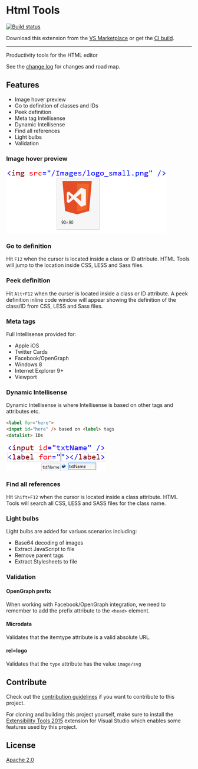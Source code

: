 # Html Tools

[![Build status](https://ci.appveyor.com/api/projects/status/fan9tk9gg4784d38?svg=true)](https://ci.appveyor.com/project/madskristensen/htmltools)

Download this extension from the [VS Marketplace](https://marketplace.visualstudio.com/vsgallery/0f48200f-ea7d-4e82-b366-45c1965768a7)
or get the [CI build](http://vsixgallery.com/extension/3cef2919-d8c7-4e9f-a809-5a0ba9c61fac/).

---------------------------------------

Productivity tools for the HTML editor

See the [change log](CHANGELOG.md) for changes and road map.

## Features

- Image hover preview
- Go to definition of classes and IDs
- Peek definition
- Meta tag Intellisense
- Dynamic Intellisense
- Find all references
- Light bulbs
- Validation

### Image hover preview
![Image hover](art/imagehover.png)

### Go to definition
Hit `F12` when the cursor is located inside a class or ID attribute. 
HTML Tools will jump to the location inside CSS, LESS and Sass files. 

### Peek definition
Hit `Alt+F12` when the curser is located inside a class or ID attribute.
A peek definition inline code window will appear showing the definition
of the class/ID from CSS, LESS and Sass files.

### Meta tags
Full Intellisense provided for: 
- Apple iOS
- Twitter Cards
- Facebook/OpenGraph
- Windows 8
- Internet Explorer 9+
- Viewport

### Dynamic Intellisense
Dynamic Intellisense is where Intellisense is based on other tags and attributes etc.
```html
<label for="here">
<input id="here" /> based on <label> tags
<datalist> IDs
```

![Dynamic Intellisense](art/dynamicintellisense.png)

### Find all references
Hit `Shift+F12` when the cursor is located inside a class attribute. 
HTML Tools will search all CSS, LESS and SASS files for the
class name. 

### Light bulbs
Light bulbs are added for variuos scenarios including:

- Base64 decoding of images
- Extract JavaScript to file 
- Remove parent tags 
- Extract Stylesheets to file 

### Validation

#### OpenGraph prefix
When working with Facebook/OpenGraph integration, we need to 
remember to add the prefix attribute to the `<head>` element. 

#### Microdata
Validates that the itemtype attribute is a valid absolute URL.

#### rel=logo
Validates that the `type` attribute has the value `image/svg`

## Contribute
Check out the [contribution guidelines](.github/CONTRIBUTING.md)
if you want to contribute to this project.

For cloning and building this project yourself, make sure
to install the
[Extensibility Tools 2015](https://visualstudiogallery.msdn.microsoft.com/ab39a092-1343-46e2-b0f1-6a3f91155aa6)
extension for Visual Studio which enables some features
used by this project.

## License
[Apache 2.0](LICENSE)